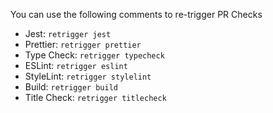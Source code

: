 You can use the following comments to re-trigger PR Checks

- Jest: `retrigger jest`
- Prettier: `retrigger prettier`
- Type Check: `retrigger typecheck`
- ESLint: `retrigger eslint`
- StyleLint: `retrigger stylelint`
- Build: `retrigger build`
- Title Check: `retrigger titlecheck`
